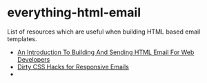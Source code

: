 # everything-html-email
List of resources which are useful when building HTML based email templates.

- [An Introduction To Building And Sending HTML Email For Web Developers](https://www.smashingmagazine.com/2017/01/introduction-building-sending-html-email-for-web-developeSDfasdfrs)
- [Dirty CSS Hacks for Responsive Emails](https://www.shopify.com/partners/blog/dirty-css-hacks-for-responsive-emails)
- 
